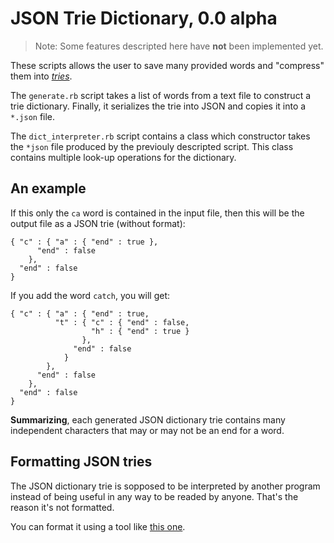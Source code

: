 JSON Trie Dictionary, 0.0 alpha
===============================
>Note: Some features descripted here
>have **not** been implemented yet.

These scripts allows the user to save many
provided words and "compress" them into
[*tries*](http://en.wikipedia.org/wiki/Trie).

The `generate.rb` script takes a list of words 
from a text file to construct a trie dictionary.
Finally, it serializes the trie into JSON and
copies it into a `*.json` file.

The `dict_interpreter.rb` script contains a
class which constructor takes the `*json` file
produced by the previouly descripted script.
This class contains multiple look-up operations
for the dictionary.

An example
----------
If this only the `ca` word is contained
in the input file, then this will be
the output file as a JSON trie
(without format):

	{ "c" : { "a" : { "end" : true },
	      "end" : false
	    },
	  "end" : false
	}

If you add the word `catch`, you will get:

	{ "c" : { "a" : { "end" : true,
	          "t" : { "c" : { "end" : false,
	                  "h" : { "end" : true }
	                },
	              "end" : false
	            }
	        },
	      "end" : false
	    },
	  "end" : false
	}

**Summarizing**, each generated JSON dictionary
trie contains many independent characters that
may or may not be an end for a word.

Formatting JSON tries
---------------------
The JSON dictionary trie is sopposed to
be interpreted by another program instead
of being useful in any way to be readed by
anyone. That's the reason it's not formatted.

You can format it using a tool like
[this one](http://jsonformat.com/).